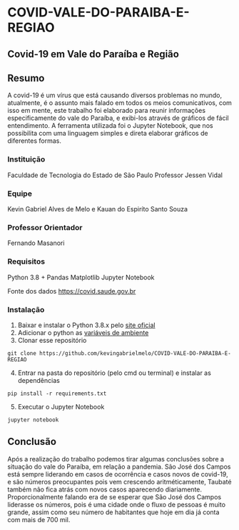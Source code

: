 # COVID-VALE-DO-PARAIBA-E-REGIAO
## Covid-19 em Vale do Paraíba e Região

## Resumo
A covid-19 é um vírus que está causando diversos problemas no mundo, atualmente, é o assunto mais falado em todos os meios comunicativos, com isso em mente, este trabalho foi elaborado para reunir informações especificamente do vale do Paraíba, e exibi-los através de gráficos de fácil entendimento. A ferramenta utilizada foi o Jupyter Notebook, que nos possibilita com uma linguagem simples e direta elaborar gráficos de diferentes formas.

### Instituição
Faculdade de Tecnologia do Estado de São Paulo Professor Jessen Vidal

### Equipe
Kevin Gabriel Alves de Melo e Kauan do Espiríto Santo Souza

### Professor Orientador
Fernando Masanori

### Requisitos
Python 3.8 +
Pandas
Matplotlib
Jupyter Notebook

Fonte dos dados
https://covid.saude.gov.br


### Instalação
1. Baixar e instalar o Python 3.8.x pelo [site oficial](https://www.python.org/downloads/)
2. Adicionar o python as [variáveis de ambiente](https://datatofish.com/add-python-to-windows-path/)
3. Clonar esse repositório 
```
git clone https://github.com/kevingabrielmelo/COVID-VALE-DO-PARAIBA-E-REGIAO
```
4. Entrar na pasta do repositório (pelo cmd ou terminal) e instalar as dependências

```
pip install -r requirements.txt
```
5. Executar o Jupyter Notebook
```
jupyter notebook
```

## Conclusão
Após a realização do trabalho podemos tirar algumas conclusões sobre a situação do vale do Paraíba, em relação a pandemia. São José dos Campos está sempre liderando em casos de ocorrência e casos novos de covid-19, e são números preocupantes pois vem crescendo aritméticamente, Taubaté também não fica atrás com novos casos aparecendo diariamente. Proporcionalmente falando era de se esperar que São José dos Campos liderasse os números, pois é uma cidade onde o fluxo de pessoas é muito grande, assim como seu número de habitantes que hoje em dia já conta com mais de 700 mil.
